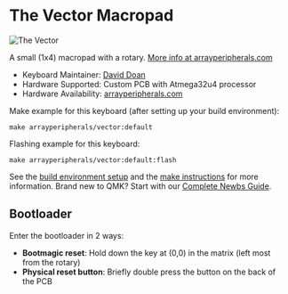 # The Vector Macropad

![The Vector](https://i.imgur.com/rmy76bp.png)

A small (1x4) macropad with a rotary. [More info at arrayperipherals.com](https://www.arrayperipherals.com/)

* Keyboard Maintainer: [David Doan](https://github.com/daviddoan)
* Hardware Supported: Custom PCB with Atmega32u4 processor
* Hardware Availability: [arrayperipherals.com](https://www.arrayperipherals.com/)

Make example for this keyboard (after setting up your build environment):

    make arrayperipherals/vector:default

Flashing example for this keyboard:

    make arrayperipherals/vector:default:flash

See the [build environment setup](https://docs.qmk.fm/#/getting_started_build_tools) and the [make instructions](https://docs.qmk.fm/#/getting_started_make_guide) for more information. Brand new to QMK? Start with our [Complete Newbs Guide](https://docs.qmk.fm/#/newbs).

## Bootloader

Enter the bootloader in 2 ways:

* **Bootmagic reset**: Hold down the key at (0,0) in the matrix (left most from the rotary)
* **Physical reset button**: Briefly double press the button on the back of the PCB 